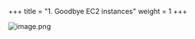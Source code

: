 +++
title = "1. Goodbye EC2 instances"
weight = 1
+++


![image.png](https://prod-files-secure.s3.us-west-2.amazonaws.com/d5da4832-3825-4b06-9f7d-86c687d890a2/40a8a6d1-b96a-4478-94f9-eb873193f17d/image.png?X-Amz-Algorithm=AWS4-HMAC-SHA256&X-Amz-Content-Sha256=UNSIGNED-PAYLOAD&X-Amz-Credential=AKIAT73L2G45HZZMZUHI%2F20240907%2Fus-west-2%2Fs3%2Faws4_request&X-Amz-Date=20240907T192240Z&X-Amz-Expires=3600&X-Amz-Signature=810a4a2e963951d7c2453efe7daca4b094bbc7ce1a278da46bfa870707c81a9a&X-Amz-SignedHeaders=host&x-id=GetObject)


